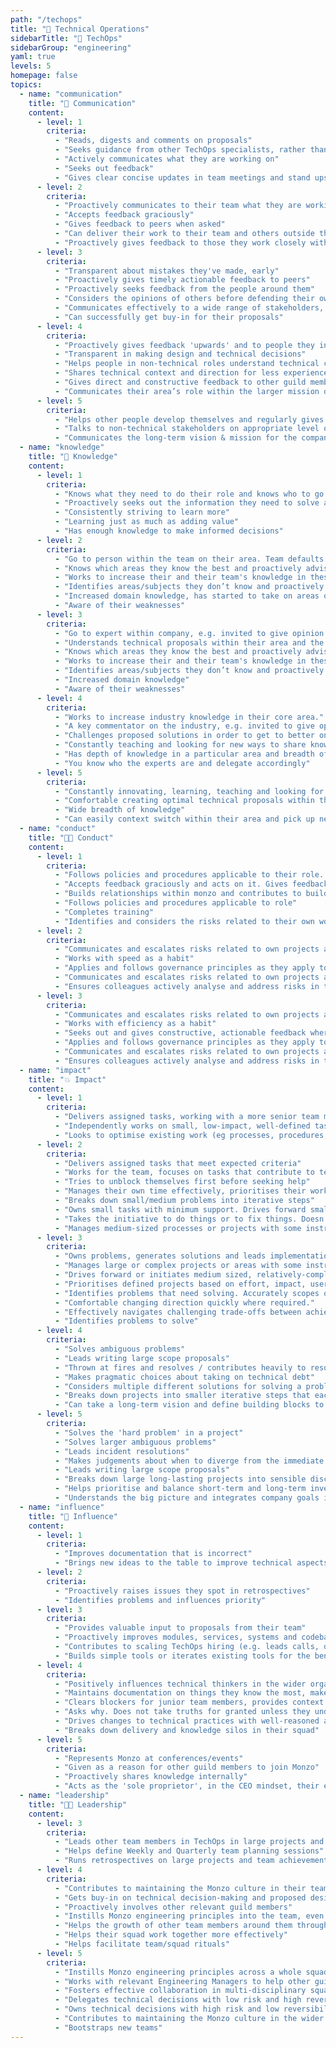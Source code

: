 ```yaml
---
path: "/techops"
title: "🔌 Technical Operations"
sidebarTitle: "🔌 TechOps"
sidebarGroup: "engineering"
yaml: true
levels: 5
homepage: false
topics:
  - name: "communication"
    title: "💬 Communication"
    content:
      - level: 1
        criteria:
          - "Reads, digests and comments on proposals"
          - "Seeks guidance from other TechOps specialists, rather than answers"
          - "Actively communicates what they are working on"
          - "Seeks out feedback"
          - "Gives clear concise updates in team meetings and stand ups on material which is relevant for the team"
      - level: 2
        criteria:
          - "Proactively communicates to their team what they are working on, why, how it's going and what help they need"
          - "Accepts feedback graciously"
          - "Gives feedback to peers when asked"
          - "Can deliver their work to their team and others outside the team"
          - "Proactively gives feedback to those they work closely with"
      - level: 3
        criteria:
          - "Transparent about mistakes they've made, early"
          - "Proactively gives timely actionable feedback to peers"
          - "Proactively seeks feedback from the people around them"
          - "Considers the opinions of others before defending their own"
          - "Communicates effectively to a wide range of stakeholders, e.g. sharing update with ExCo/all hands or community."
          - "Can successfully get buy-in for their proposals"
      - level: 4
        criteria:
          - "Proactively gives feedback 'upwards' and to people they interact with who are not in their team"
          - "Transparent in making design and technical decisions"
          - "Helps people in non-technical roles understand technical constraints / trade-offs"
          - "Shares technical context and direction for less experienced guild members"
          - "Gives direct and constructive feedback to other guild members"
          - "Communicates their area’s role within the larger mission of the company"
      - level: 5
        criteria:
          - "Helps other people develop themselves and regularly gives insightful, useful feedback to those around them"
          - "Talks to non-technical stakeholders on appropriate level of abstraction"
          - "Communicates the long-term vision & mission for the company and their area"
  - name: "knowledge"
    title: "🧠 Knowledge"
    content:
      - level: 1
        criteria:
          - "Knows what they need to do their role and knows who to go to if they don't know something"
          - "Proactively seeks out the information they need to solve a problem"
          - "Consistently striving to learn more"
          - "Learning just as much as adding value"
          - "Has enough knowledge to make informed decisions"
      - level: 2
        criteria:
          - "Go to person within the team on their area. Team defaults to their opinion where there is uncertainty."
          - "Knows which areas they know the best and proactively advises on these areas in team discussions and planning"
          - "Works to increase their and their team's knowledge in these areas"
          - "Identifies areas/subjects they don’t know and proactively seeks out knowledge"
          - "Increased domain knowledge, has started to take on areas of work which they didn’t necessarily have knowledge on before they started"
          - "Aware of their weaknesses"
      - level: 3
        criteria:
          - "Go to expert within company, e.g. invited to give opinion at C Suite meetings."
          - "Understands technical proposals within their area and the business implications of these."
          - "Knows which areas they know the best and proactively advises on these areas in team discussions and planning"
          - "Works to increase their and their team's knowledge in these areas"
          - "Identifies areas/subjects they don’t know and proactively seeks out knowledge"
          - "Increased domain knowledge"
          - "Aware of their weaknesses"
      - level: 4
        criteria:
          - "Works to increase industry knowledge in their core area."
          - "A key commentator on the industry, e.g. invited to give opinion at external committees, publishes blogs and disseminates knowledge to team."
          - "Challenges proposed solutions in order to get to better ones. Comfortable challenging technical proposals within their area."
          - "Constantly teaching and looking for new ways to share knowledge and skills with others."
          - "Has depth of knowledge in a particular area and breadth of knowledge across their domain"
          - "You know who the experts are and delegate accordingly"
      - level: 5
        criteria:
          - "Constantly innovating, learning, teaching and looking for new ways to do things which haven't been done before. Shares these new ways of doing things internally and externally. Is a recognised industry expert outside of Monzo."
          - "Comfortable creating optimal technical proposals within their area of expertise."
          - "Wide breadth of knowledge"
          - "Can easily context switch within their area and pick up new concepts"
  - name: "conduct"
    title: "👩‍💻 Conduct"
    content:
      - level: 1
        criteria:
          - "Follows policies and procedures applicable to their role. Completes training."
          - "Accepts feedback graciously and acts on it. Gives feedback when requested"
          - "Builds relationships within monzo and contributes to building a supportive, knowledgeable and engaged peer group"
          - "Follows policies and procedures applicable to role"
          - "Completes training"
          - "Identifies and considers the risks related to their own work"
      - level: 2
        criteria:
          - "Communicates and escalates risks related to own projects and business area"
          - "Works with speed as a habit"
          - "Applies and follows governance principles as they apply to role"
          - "Communicates and escalates risks related to own projects and business area"
          - "Ensures colleagues actively analyse and address risks in their area"
      - level: 3
        criteria:
          - "Communicates and escalates risks related to own projects and business area"
          - "Works with efficiency as a habit"
          - "Seeks out and gives constructive, actionable feedback where valuable."
          - "Applies and follows governance principles as they apply to role"
          - "Communicates and escalates risks related to own projects and business area"
          - "Ensures colleagues actively analyse and address risks in their area"
  - name: "impact"
    title: "💥 Impact"
    content:
      - level: 1
        criteria:
          - "Delivers assigned tasks, working with a more senior team member, and able to take feedback onboard to improve their work"
          - "Independently works on small, low-impact, well-defined task"
          - "Looks to optimise existing work (eg processes, procedures, products, etc)"
      - level: 2
        criteria:
          - "Delivers assigned tasks that meet expected criteria"
          - "Works for the team, focuses on tasks that contribute to team goals"
          - "Tries to unblock themselves first before seeking help"
          - "Manages their own time effectively, prioritises their workload well, on time for meetings, aware when blocking others and unblocks when they can"
          - "Breaks down small/medium problems into iterative steps"
          - "Owns small tasks with minimum support. Drives forward small projects."
          - "Takes the initiative to do things or to fix things. Doesn't shy away from picking up new things which need to be done."
          - "Manages medium-sized processes or projects with some instruction"
      - level: 3
        criteria:
          - "Owns problems, generates solutions and leads implementation."
          - "Manages large or complex projects or areas with some instruction."
          - "Drives forward or initiates medium sized, relatively-complex processes or projects with minimum support."
          - "Prioritises defined projects based on effort, impact, user needs and business goals."
          - "Identifies problems that need solving. Accurately scopes out length and difficulty of tasks and projects."
          - "Comfortable changing direction quickly where required."
          - "Effectively navigates challenging trade-offs between achieving goals and ensuring optimal customer experience."
          - "Identifies problems to solve"
      - level: 4
        criteria:
          - "Solves ambiguous problems"
          - "Leads writing large scope proposals"
          - "Thrown at fires and resolves / contributes heavily to resolving them"
          - "Makes pragmatic choices about taking on technical debt"
          - "Considers multiple different solutions for solving a problem"
          - "Breaks down projects into smaller iterative steps that each deliver value"
          - "Can take a long-term vision and define building blocks to get there"
      - level: 5
        criteria:
          - "Solves the 'hard problem' in a project"
          - "Solves larger ambiguous problems"
          - "Leads incident resolutions"
          - "Makes judgements about when to diverge from the immediate goal to achieve something else"
          - "Leads writing large scope proposals"
          - "Breaks down large long-lasting projects into sensible discrete chunks that compound to achieve a large goal"
          - "Helps prioritise and balance short-term and long-term investments, focusing on high impact, high value work"
          - "Understands the big picture and integrates company goals into their area"
  - name: "influence"
    title: "🕺 Influence"
    content:
      - level: 1
        criteria:
          - "Improves documentation that is incorrect"
          - "Brings new ideas to the table to improve technical aspects of Monzonaut’s day to day life"
      - level: 2
        criteria:
          - "Proactively raises issues they spot in retrospectives"
          - "Identifies problems and influences priority"
      - level: 3
        criteria:
          - "Provides valuable input to proposals from their team"
          - "Proactively improves modules, services, systems and codebases they encounter, 'this doesn't make sense, I'm going to do something about it'"
          - "Contributes to scaling TechOps hiring (e.g. leads calls, does onsite interviews)"
          - "Builds simple tools or iterates existing tools for the benefit of all TechOps staff"
      - level: 4
        criteria:
          - "Positively influences technical thinkers in the wider organisation"
          - "Maintains documentation on things they know the most, makes it easy for future TechOps Specialists to interact with systems"
          - "Clears blockers for junior team members, provides context and guidance, or knows how to escalate appropriately"
          - "Asks why. Does not take truths for granted unless they understand exactly where they are coming from (especially with regards to regulation, compliance, etc)"
          - "Drives changes to technical practices with well-reasoned arguments and a 'strong opinion, weakly held' mentality"
          - "Breaks down delivery and knowledge silos in their squad"
      - level: 5
        criteria:
          - "Represents Monzo at conferences/events"
          - "Given as a reason for other guild members to join Monzo"
          - "Proactively shares knowledge internally"
          - "Acts as the 'sole proprietor', in the CEO mindset, their ego/agenda is not a factor in their thinking or decision making"
  - name: "leadership"
    title: "👨‍🏫 Leadership"
    content:
      - level: 3
        criteria:
          - "Leads other team members in TechOps in large projects and helps get the most out of each person"
          - "Helps define Weekly and Quarterly team planning sessions"
          - "Runs retrospectives on large projects and team achievements"
      - level: 4
        criteria:
          - "Contributes to maintaining the Monzo culture in their team, helping new joiners"
          - "Gets buy-in on technical decision-making and proposed designs"
          - "Proactively involves other relevant guild members"
          - "Instills Monzo engineering principles into the team, even for operational tasks"
          - "Helps the growth of other team members around them through coaching and coaching"
          - "Helps their squad work together more effectively"
          - "Helps facilitate team/squad rituals"
      - level: 5
        criteria:
          - "Instills Monzo engineering principles across a whole squad of guild members"
          - "Works with relevant Engineering Managers to help other guild members perform and grow"
          - "Fosters effective collaboration in multi-disciplinary squads (backend, mobile, data, design, web)"
          - "Delegates technical decisions with low risk and high reversibility"
          - "Owns technical decisions with high risk and low reversibility"
          - "Contributes to maintaining the Monzo culture in the wider company"
          - "Bootstraps new teams"
---
```


